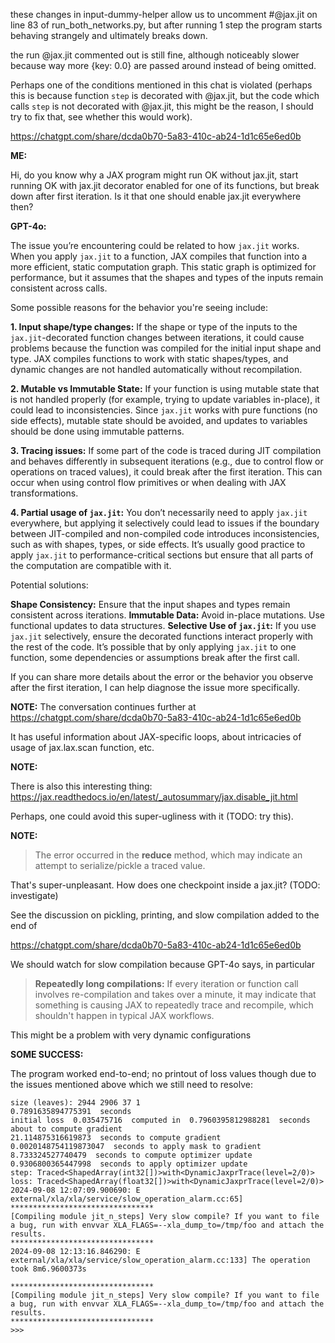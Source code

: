 these changes in input-dummy-helper allow us to uncomment #@jax.jit on line 83 of run_both_networks.py,
but after running 1 step the program starts behaving strangely and ultimately breaks down.

the run @jax.jit commented out is still fine, although noticeably slower 
because way more {key: 0.0} are passed around instead of being omitted.

Perhaps one of the conditions mentioned in this chat is violated
(perhaps this is because function `step` is decorated with @jax.jit, but the code which
calls `step` is not decorated with @jax.jit, this might be the reason, I should try to fix that,
see whether this would work).

https://chatgpt.com/share/dcda0b70-5a83-410c-ab24-1d1c65e6ed0b

**ME:**

Hi, do you know why a JAX program might run OK without jax.jit, start running OK with jax.jit decorator enabled for one of its functions, but break down after first iteration. Is it that one should enable jax.jit everywhere then?

**GPT-4o:**

The issue you’re encountering could be related to how `jax.jit` works. When you apply `jax.jit` to a function, JAX compiles that function into a more efficient, static computation graph. This static graph is optimized for performance, but it assumes that the shapes and types of the inputs remain consistent across calls.

Some possible reasons for the behavior you're seeing include:

  **1. Input shape/type changes:** If the shape or type of the inputs to the `jax.jit`-decorated function changes between iterations, it could cause problems because the function was compiled for the initial input shape and type. JAX compiles functions to work with static shapes/types, and dynamic changes are not handled automatically without recompilation.

  **2. Mutable vs Immutable State:** If your function is using mutable state that is not handled properly (for example, trying to update variables in-place), it could lead to inconsistencies. Since `jax.jit` works with pure functions (no side effects), mutable state should be avoided, and updates to variables should be done using immutable patterns.

  **3. Tracing issues:** If some part of the code is traced during JIT compilation and behaves differently in subsequent iterations (e.g., due to control flow or operations on traced values), it could break after the first iteration. This can occur when using control flow primitives or when dealing with JAX transformations.

  **4. Partial usage of `jax.jit`:** You don’t necessarily need to apply `jax.jit` everywhere, but applying it selectively could lead to issues if the boundary between JIT-compiled and non-compiled code introduces inconsistencies, such as with shapes, types, or side effects. It’s usually good practice to apply `jax.jit` to performance-critical sections but ensure that all parts of the computation are compatible with it.

Potential solutions:

  **Shape Consistency:** Ensure that the input shapes and types remain consistent across iterations.
  **Immutable Data:** Avoid in-place mutations. Use functional updates to data structures.
  **Selective Use of `jax.jit`:** If you use `jax.jit` selectively, ensure the decorated functions interact properly with the rest of the code. It’s possible that by only applying `jax.jit` to one function, some dependencies or assumptions break after the first call.

If you can share more details about the error or the behavior you observe after the first iteration, I can help diagnose the issue more specifically.

**NOTE:** The conversation continues further at https://chatgpt.com/share/dcda0b70-5a83-410c-ab24-1d1c65e6ed0b

It has useful information about JAX-specific loops, about intricacies of usage of jax.lax.scan function, etc. 

**NOTE:**

There is also this interesting thing: https://jax.readthedocs.io/en/latest/_autosummary/jax.disable_jit.html

Perhaps, one could avoid this super-ugliness with it (TODO: try this).

**NOTE:**

> The error occurred in the __reduce__ method, which may indicate an attempt to serialize/pickle a traced value.

That's super-unpleasant. How does one checkpoint inside a jax.jit? (TODO: investigate)

See the discussion on pickling, printing, and slow compilation added to the end of

https://chatgpt.com/share/dcda0b70-5a83-410c-ab24-1d1c65e6ed0b

We should watch for slow compilation because GPT-4o says, in particular

> **Repeatedly long compilations:** If every iteration or function call involves re-compilation and takes over a minute, it may indicate that something is causing JAX to repeatedly trace and recompile, which shouldn't happen in typical JAX workflows.

This might be a problem with very dynamic configurations

**SOME SUCCESS:**

The program worked end-to-end; no printout of loss values though due to the issues
mentioned above which we still need to resolve:

```
size (leaves): 2944 2906 37 1
0.7891635894775391  seconds
initial loss  0.035475716  computed in  0.7960395812988281  seconds
about to compute gradient
21.114875316619873  seconds to compute gradient
0.0020148754119873047  seconds to apply mask to gradient
8.733324527740479  seconds to compute optimizer update
0.9306800365447998  seconds to apply optimizer update
step: Traced<ShapedArray(int32[])>with<DynamicJaxprTrace(level=2/0)> loss: Traced<ShapedArray(float32[])>with<DynamicJaxprTrace(level=2/0)>
2024-09-08 12:07:09.900690: E external/xla/xla/service/slow_operation_alarm.cc:65]
********************************
[Compiling module jit_n_steps] Very slow compile? If you want to file a bug, run with envvar XLA_FLAGS=--xla_dump_to=/tmp/foo and attach the results.
********************************
2024-09-08 12:13:16.846290: E external/xla/xla/service/slow_operation_alarm.cc:133] The operation took 8m6.9600373s

********************************
[Compiling module jit_n_steps] Very slow compile? If you want to file a bug, run with envvar XLA_FLAGS=--xla_dump_to=/tmp/foo and attach the results.
********************************
>>>
```

